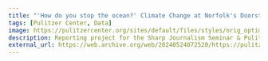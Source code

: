```yaml
---
title: "'How do you stop the ocean?' Climate Change at Norfolk's Doorsteps"
tags: [Pulitzer Center, Data]
image: https://pulitzercenter.org/sites/default/files/styles/orig_optimized/public/inline-images/IMG_2398.jpg.webp?itok=Y8zvbThs
description: Reporting project for the Sharp Journalism Seminar & Pulitzer Center Campus Consortium Fellows
external_url: https://web.archive.org/web/20240524072520/https://pulitzercenter.org/stories/how-do-you-stop-ocean-climate-change-norfolks-doorsteps
---
```

